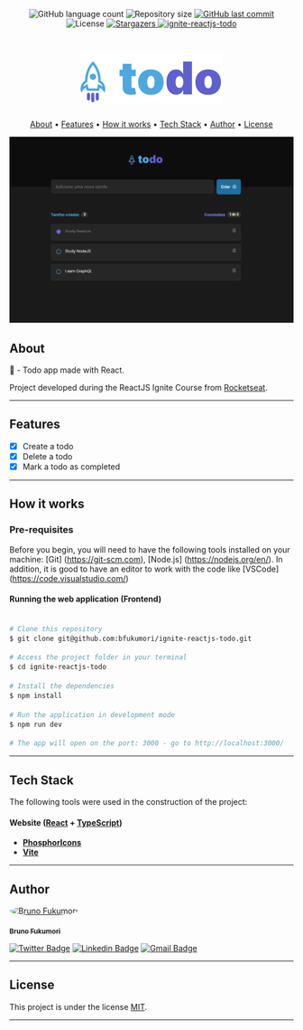<p align="center">
  <img alt="GitHub language count" src="https://img.shields.io/github/languages/count/bfukumori/ignite-reactjs-todo?color=%2304D361">

  <img alt="Repository size" src="https://img.shields.io/github/repo-size/bfukumori/ignite-reactjs-todo">
 
  <a href="https://github.com/bfukumori/ignite-reactjs-todo/commits/master">
    <img alt="GitHub last commit" src="https://img.shields.io/github/last-commit/bfukumori/ignite-reactjs-todo">
  </a>
    
   <img alt="License" src="https://img.shields.io/badge/license-MIT-brightgreen">
   <a href="https://github.com/bfukumori/ignite-reactjs-todo/stargazers">
    <img alt="Stargazers" src="https://img.shields.io/github/stars/bfukumori/ignite-reactjs-todo?style=social">
  </a>

  <a href="https://ignite-reactjs-todo.vercel.app/">
    <img alt="ignite-reactjs-todo" src="https://img.shields.io/badge/ignite-reactjs-todo-%237159c1?style=flat&logo=ghost">
  </a>
</p>

<h1 align="center">
    <img alt="ignite-reactjs-todo" title="#ignite-reactjs-todo" src="./.github/logo.svg" />
</h1>

<p align="center">
  <a href="#about">About</a> •
  <a href="#features">Features</a> •
  <a href="#how-it-works">How it works</a> • 
  <a href="#tech-stack">Tech Stack</a> • 
  <a href="#author">Author</a> • 
  <a href="#user-content-license">License</a>
</p>

<div align="center"> 
	<img alt="ignite-reactjs-todo" title="#ignite-reactjs-todo" src="./.github/banner.PNG" />
</div>

## About

📃 - Todo app made with React.

Project developed during the ReactJS Ignite Course from [Rocketseat](https://www.rocketseat.com.br/ignite).

---

## Features

- [x] Create a todo
- [x] Delete a todo
- [x] Mark a todo as completed

---

## How it works

### Pre-requisites

Before you begin, you will need to have the following tools installed on your machine:
[Git] (https://git-scm.com), [Node.js] (https://nodejs.org/en/).
In addition, it is good to have an editor to work with the code like [VSCode] (https://code.visualstudio.com/)

#### Running the web application (Frontend)

```bash

# Clone this repository
$ git clone git@github.com:bfukumori/ignite-reactjs-todo.git

# Access the project folder in your terminal
$ cd ignite-reactjs-todo

# Install the dependencies
$ npm install

# Run the application in development mode
$ npm run dev

# The app will open on the port: 3000 - go to http://localhost:3000/

```

---

## Tech Stack

The following tools were used in the construction of the project:

#### **Website**  ([React](https://reactjs.org/)  +  [TypeScript](https://www.typescriptlang.org/))

- **[PhosphorIcons](https://phosphoricons.com/)**
- **[Vite](https://vitejs.dev/)**

---
## Author

<a href="https://www.facebook.com/bruno.fukumori.9/">
 <img style="border-radius: 50%;" src="https://avatars.githubusercontent.com/u/82473580?v=4" width="100px;" alt="Bruno Fukumori"/>
 <br />
  
 <sub><b>Bruno Fukumori</b></sub></a> <a href="https://www.facebook.com/bruno.fukumori.9/" title="facebook"></a>
 <br />

[![Twitter Badge](https://img.shields.io/badge/-Twitter-1ca0f1?style=flat-square&labelColor=1ca0f1&logo=twitter&logoColor=white&link=https://twitter.com/hi_fukujp)](https://twitter.com/hi_fukujp) [![Linkedin Badge](https://img.shields.io/badge/-Linkedin-blue?style=flat-square&logo=Linkedin&logoColor=white&link=https://www.linkedin.com/in/bfukumori/)](https://www.linkedin.com/in/bfukumori/) 
[![Gmail Badge](https://img.shields.io/badge/-Gmail-c14438?style=flat-square&logo=Gmail&logoColor=white&link=mailto:brunofukumori@gmail.com)](mailto:brunofukumori@gmail.com)

---

## License

This project is under the license [MIT](./LICENSE).

---
